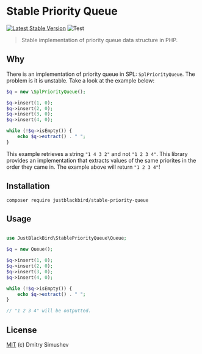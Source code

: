 # Stable Priority Queue

[![Latest Stable Version](https://poser.pugx.org/justblackbird/stable-priority-queue/v)](//packagist.org/packages/justblackbird/stable-priority-queue) ![Test](https://github.com/JustBlackBird/stable-priority-queue/workflows/Test/badge.svg)

> Stable implementation of priority queue data structure in PHP.

## Why

There is an implementation of  priority queue in SPL: `SplPriorityQueue`. The problem is it is unstable. Take a look at the example below:

```php
$q = new \SplPriorityQueue();

$q->insert(1, 0);
$q->insert(2, 0);
$q->insert(3, 0);
$q->insert(4, 0);

while (!$q->isEmpty()) {
    echo $q->extract() . " ";
}
```

This example retrieves a string `"1 4 3 2"` and not `"1 2 3 4"`. This library provides an implementation that extracts values of the same priorites in the order they came in. The example above will return `"1 2 3 4"`! 

## Installation

```
composer require justblackbird/stable-priority-queue
```

## Usage

```php

use JustBlackBird\StablePriorityQueue\Queue;

$q = new Queue();

$q->insert(1, 0);
$q->insert(2, 0);
$q->insert(3, 0);
$q->insert(4, 0);

while (!$q->isEmpty()) {
    echo $q->extract() . " ";
}

// "1 2 3 4" will be outputted.
```

## License

[MIT](http://opensource.org/licenses/MIT) (c) Dmitry Simushev
